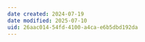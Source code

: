 ```yaml
---
date created: 2024-07-19
date modified: 2025-07-10
uid: 26aac014-54fd-4100-a4ca-e6b5dbd192da
---
```

